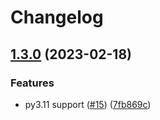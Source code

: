 # Changelog

## [1.3.0](https://github.com/andrewthetechie/gha-cookiecutter/compare/v1.2.0...v1.3.0) (2023-02-18)


### Features

* py3.11 support ([#15](https://github.com/andrewthetechie/gha-cookiecutter/issues/15)) ([7fb869c](https://github.com/andrewthetechie/gha-cookiecutter/commit/7fb869c617a10c5b6645ad2bf851e363d08e2520))

